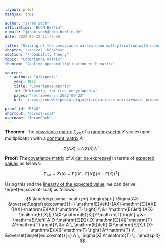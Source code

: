 ```yaml
---
layout: proof
mathjax: true

author: "Joram Soch"
affiliation: "BCCN Berlin"
e_mail: "joram.soch@bccn-berlin.de"
date: 2022-09-22 11:45:00

title: "Scaling of the covariance matrix upon multiplication with constant matrix"
chapter: "General Theorems"
section: "Probability theory"
topic: "Covariance matrix"
theorem: "Scaling upon multiplication with matrix"

sources:
  - authors: "Wikipedia"
    year: 2022
    title: "Covariance matrix"
    in: "Wikipedia, the free encyclopedia"
    pages: "retrieved on 2022-09-22"
    url: "https://en.wikipedia.org/wiki/Covariance_matrix#Basic_properties"

proof_id: "P348"
shortcut: "covmat-scal"
username: "JoramSoch"
---
```



**Theorem:** The [covariance matrix](/D/covmat) $\Sigma_{XX}$ of a [random vector](/D/rvec) $X$ scales upon multiplication with a [constant matrix](/D/const) $A$:

$$ \label{eq:covmat-scal}
\Sigma(AX) = A \, \Sigma(X) A^\mathrm{T} \; .
$$


**Proof:** The [covariance matrix](/D/covmat) of $X$ [can be expressed](/P/covmat-mean) in terms of [expected values](/D/mean) as follows:

$$ \label{eq:covmat}
\Sigma_{XX} = \Sigma(X) = \mathrm{E}\left[ (X-\mathrm{E}[X]) (X-\mathrm{E}[X])^\mathrm{T} \right] \; .
$$

Using this and the [linearity of the expected value](/P/mean-lin), we can derive \eqref{eq:covmat-scal} as follows:

$$ \label{eq:covmat-scal-qed}
\begin{split}
\Sigma(AX) &\overset{\eqref{eq:covmat}}{=} \mathrm{E}\left[ ([AX]-\mathrm{E}[AX]) ([AX]-\mathrm{E}[AX])^\mathrm{T} \right] \\
&= \mathrm{E}\left[ (A[X-\mathrm{E}[X]]) (A[X-\mathrm{E}[X]])^\mathrm{T} \right] \\
&= \mathrm{E}\left[ A (X-\mathrm{E}[X]) (X-\mathrm{E}[X])^\mathrm{T} A^\mathrm{T} \right] \\
&= A \, \mathrm{E}\left[ (X-\mathrm{E}[X]) (X-\mathrm{E}[X])^\mathrm{T} \right] A^\mathrm{T} \\
&\overset{\eqref{eq:covmat}}{=} A \, \Sigma(X) A^\mathrm{T} \; .
\end{split}
$$